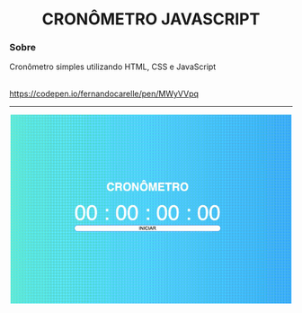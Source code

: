<h1 align="center"> <strong> CRONÔMETRO JAVASCRIPT </strong></h1>

### Sobre

Cronômetro simples utilizando HTML, CSS e JavaScript <br><br>

https://codepen.io/fernandocarelle/pen/MWyVVpq


---

<p align="center">
  <img width= '500' src="./img/cronometro.gif">
</p><br>
